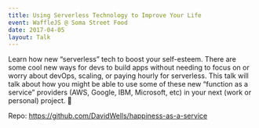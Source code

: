 ```yaml
---
title: Using Serverless Technology to Improve Your Life
event: WaffleJS @ Soma Street Food
date: 2017-04-05
layout: Talk
---
```


Learn how new “serverless” tech to boost your self-esteem. There are some cool new ways for devs to build apps without needing to focus on or worry about devOps, scaling, or paying hourly for serverless. This talk will talk about how you might be able to use some of these new “function as a service” providers (AWS, Google, IBM, Microsoft, etc) in your next (work or personal) project. 🎉

Repo: https://github.com/DavidWells/happiness-as-a-service
